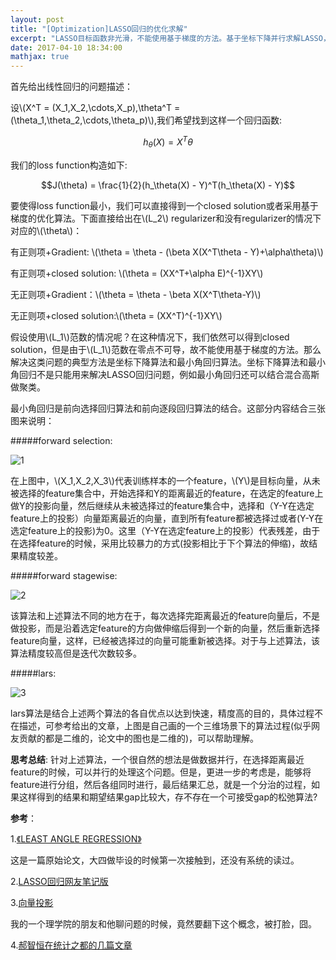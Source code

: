 ```yaml
---
layout: post
title: "[Optimization]LASSO回归的优化求解"
excerpt: "LASSO目标函数非光滑，不能使用基于梯度的方法。基于坐标下降并行求解LASSO，已经有很多文章，自己花了三天时间想去努力设计一个基于LARS并行的方案，无功而返。但是不论怎样，还是要聊聊LASSO问题的求解"
date: 2017-04-10 18:34:00
mathjax: true
---
```

<script type="text/javascript" src="http://cdn.mathjax.org/mathjax/latest/MathJax.js?config=default"></script>

首先给出线性回归的问题描述：

设\\(X^T = (X_1,X_2,\cdots,X_p),\theta^T = (\theta_1,\theta_2,\cdots,\theta_p)\\),我们希望找到这样一个回归函数:

$$h_\theta(X) = X^T\theta$$

我们的loss function构造如下:

$$J(\theta) = \frac{1}{2}(h_\theta(X) - Y)^T(h_\theta(X) - Y)$$

要使得loss function最小，我们可以直接得到一个closed solution或者采用基于梯度的优化算法。下面直接给出在\\(L_2\\) regularizer和没有regularizer的情况下对应的\\(\theta\\)：

有正则项+Gradient: \\(\theta = \theta - (\beta X(X^T\theta - Y)+\alpha\theta)\\)

有正则项+closed solution: \\(\theta = (XX^T+\alpha E)^{-1}XY\\)

无正则项+Gradient：\\(\theta = \theta - \beta X(X^T\theta-Y)\\)

无正则项+closed solution:\\(\theta = (XX^T)^{-1}XY\\)

假设使用\\(L_1\\)范数的情况呢？在这种情况下，我们依然可以得到closed solution，但是由于\\(L_1\\)范数在零点不可导，故不能使用基于梯度的方法。那么解决这类问题的典型方法是坐标下降算法和最小角回归算法。坐标下降算法和最小角回归不是只能用来解决LASSO回归问题，例如最小角回归还可以结合混合高斯做聚类。

最小角回归是前向选择回归算法和前向逐段回归算法的结合。这部分内容结合三张图来说明：

#####forward selection:

![1](http://wx2.sinaimg.cn/mw690/aba7d18bgy1fehtouo56gj20eu07bglt.jpg)

在上图中，\\(X_1,X_2,X_3\\)代表训练样本的一个feature，\\(Y\\)是目标向量，从未被选择的feature集合中，开始选择和Y的距离最近的feature，在选定的feature上做Y的投影向量，然后继续从未被选择过的feature集合中，选择和（Y-Y在选定feature上的投影）向量距离最近的向量，直到所有feature都被选择过或者(Y-Y在选定feature上的投影)为0。这里（Y-Y在选定feature上的投影）代表残差，由于在选择feature的时候，采用比较暴力的方式(投影相比于下个算法的伸缩)，故结果精度较差。

#####forward stagewise:

![2](http://wx2.sinaimg.cn/mw690/aba7d18bgy1fehtophdg0j20db0823yy.jpg)

该算法和上述算法不同的地方在于，每次选择完距离最近的feature向量后，不是做投影，而是沿着选定feature的方向做伸缩后得到一个新的向量，然后重新选择feature向量，这样，已经被选择过的向量可能重新被选择。对于与上述算法，该算法精度较高但是迭代次数较多。

#####lars:

![3](http://wx3.sinaimg.cn/mw690/aba7d18bgy1fehts4mgoyj20sg0lc766.jpg)

lars算法是结合上述两个算法的各自优点以达到快速，精度高的目的，具体过程不在描述，可参考给出的文章，上图是自己画的一个三维场景下的算法过程(似乎网友贡献的都是二维的，论文中的图也是二维的)，可以帮助理解。

**思考总结**: 针对上述算法，一个很自然的想法是做数据并行，在选择距离最近feature的时候，可以并行的处理这个问题。但是，更进一步的考虑是，能够将feature进行分组，然后各组同时进行，最后结果汇总，就是一个分治的过程，如果这样得到的结果和期望结果gap比较大，存不存在一个可接受gap的松弛算法?

**参考**：

1.[《LEAST ANGLE REGRESSION》](http://statweb.stanford.edu/~tibs/ftp/lars.pdf)

这是一篇原始论文，大四做毕设的时候第一次接触到，还没有系统的读过。

2.[LASSO回归网友笔记版](http://www.cnblogs.com/pinard/p/6018889.html)

3.[向量投影](http://www.cnblogs.com/graphics/archive/2010/08/03/1791626.html)

我的一个理学院的朋友和他聊问题的时候，竟然要翻下这个概念，被打脸，囧。

4.[郝智恒在统计之都的几篇文章](https://cos.name/author/bigknife/)
